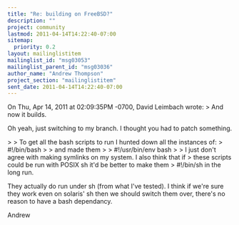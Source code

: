 ```yaml
---
title: "Re: building on FreeBSD?"
description: ""
project: community
lastmod: 2011-04-14T14:22:40-07:00
sitemap:
  priority: 0.2
layout: mailinglistitem
mailinglist_id: "msg03053"
mailinglist_parent_id: "msg03036"
author_name: "Andrew Thompson"
project_section: "mailinglistitem"
sent_date: 2011-04-14T14:22:40-07:00
---
```



On Thu, Apr 14, 2011 at 02:09:35PM -0700, David Leimbach wrote:
&gt; And now it builds.

Oh yeah, just switching to my branch. I thought you had to patch
something.

&gt; 
&gt; To get all the bash scripts to run I hunted down all the instances of:
&gt; #!/bin/bash
&gt; 
&gt; and made them
&gt; 
&gt; #!/usr/bin/env bash
&gt; 
&gt; I just don't agree with making symlinks on my system. I also think that if
&gt; these scripts could be run with POSIX sh it'd be better to make them
&gt; #!/bin/sh in the long run.

They actually do run under sh (from what I've tested). I think if we're
sure they work even on solaris' sh then we should switch them over,
there's no reason to have a bash dependancy.

Andrew

